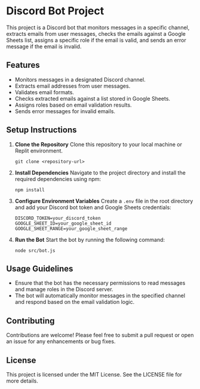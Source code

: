 # Discord Bot Project

This project is a Discord bot that monitors messages in a specific channel, extracts emails from user messages, checks the emails against a Google Sheets list, assigns a specific role if the email is valid, and sends an error message if the email is invalid.

## Features

- Monitors messages in a designated Discord channel.
- Extracts email addresses from user messages.
- Validates email formats.
- Checks extracted emails against a list stored in Google Sheets.
- Assigns roles based on email validation results.
- Sends error messages for invalid emails.

## Setup Instructions

1. **Clone the Repository**
   Clone this repository to your local machine or Replit environment.

   ```
   git clone <repository-url>
   ```

2. **Install Dependencies**
   Navigate to the project directory and install the required dependencies using npm:

   ```
   npm install
   ```

3. **Configure Environment Variables**
   Create a `.env` file in the root directory and add your Discord bot token and Google Sheets credentials:

   ```
   DISCORD_TOKEN=your_discord_token
   GOOGLE_SHEET_ID=your_google_sheet_id
   GOOGLE_SHEET_RANGE=your_google_sheet_range
   ```

4. **Run the Bot**
   Start the bot by running the following command:

   ```
   node src/bot.js
   ```

## Usage Guidelines

- Ensure that the bot has the necessary permissions to read messages and manage roles in the Discord server.
- The bot will automatically monitor messages in the specified channel and respond based on the email validation logic.

## Contributing

Contributions are welcome! Please feel free to submit a pull request or open an issue for any enhancements or bug fixes.

## License

This project is licensed under the MIT License. See the LICENSE file for more details.